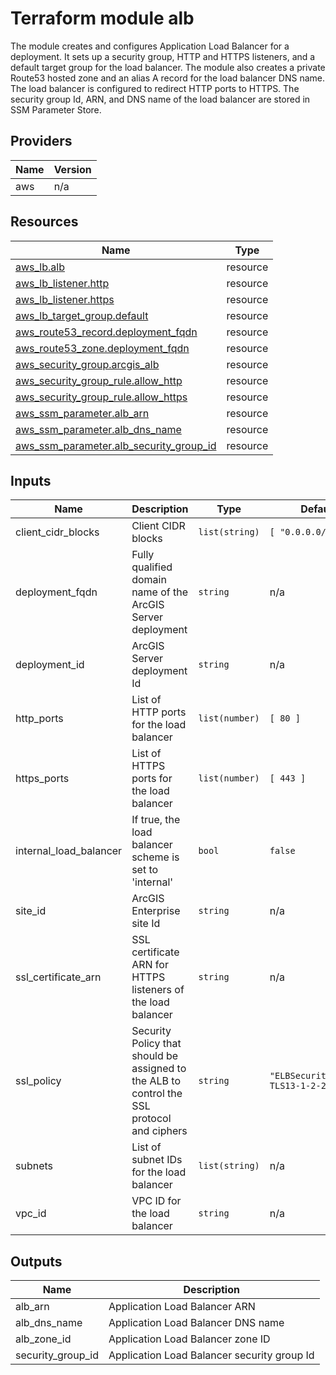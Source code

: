 <!-- BEGIN_TF_DOCS -->
# Terraform module alb

The module creates and configures Application Load Balancer for a deployment.
It sets up a security group, HTTP and HTTPS listeners, and a default target group for the load balancer.
The module also creates a private Route53 hosted zone and an alias A record for the load balancer DNS name.
The load balancer is configured to redirect HTTP ports to HTTPS.
The security group Id, ARN, and DNS name of the load balancer are stored in SSM Parameter Store.

## Providers

| Name | Version |
|------|---------|
| aws | n/a |

## Resources

| Name | Type |
|------|------|
| [aws_lb.alb](https://registry.terraform.io/providers/hashicorp/aws/latest/docs/resources/lb) | resource |
| [aws_lb_listener.http](https://registry.terraform.io/providers/hashicorp/aws/latest/docs/resources/lb_listener) | resource |
| [aws_lb_listener.https](https://registry.terraform.io/providers/hashicorp/aws/latest/docs/resources/lb_listener) | resource |
| [aws_lb_target_group.default](https://registry.terraform.io/providers/hashicorp/aws/latest/docs/resources/lb_target_group) | resource |
| [aws_route53_record.deployment_fqdn](https://registry.terraform.io/providers/hashicorp/aws/latest/docs/resources/route53_record) | resource |
| [aws_route53_zone.deployment_fqdn](https://registry.terraform.io/providers/hashicorp/aws/latest/docs/resources/route53_zone) | resource |
| [aws_security_group.arcgis_alb](https://registry.terraform.io/providers/hashicorp/aws/latest/docs/resources/security_group) | resource |
| [aws_security_group_rule.allow_http](https://registry.terraform.io/providers/hashicorp/aws/latest/docs/resources/security_group_rule) | resource |
| [aws_security_group_rule.allow_https](https://registry.terraform.io/providers/hashicorp/aws/latest/docs/resources/security_group_rule) | resource |
| [aws_ssm_parameter.alb_arn](https://registry.terraform.io/providers/hashicorp/aws/latest/docs/resources/ssm_parameter) | resource |
| [aws_ssm_parameter.alb_dns_name](https://registry.terraform.io/providers/hashicorp/aws/latest/docs/resources/ssm_parameter) | resource |
| [aws_ssm_parameter.alb_security_group_id](https://registry.terraform.io/providers/hashicorp/aws/latest/docs/resources/ssm_parameter) | resource |

## Inputs

| Name | Description | Type | Default | Required |
|------|-------------|------|---------|:--------:|
| client_cidr_blocks | Client CIDR blocks | `list(string)` | ```[ "0.0.0.0/0" ]``` | no |
| deployment_fqdn | Fully qualified domain name of the ArcGIS Server deployment | `string` | n/a | yes |
| deployment_id | ArcGIS Server deployment Id | `string` | n/a | yes |
| http_ports | List of HTTP ports for the load balancer | `list(number)` | ```[ 80 ]``` | no |
| https_ports | List of HTTPS ports for the load balancer | `list(number)` | ```[ 443 ]``` | no |
| internal_load_balancer | If true, the load balancer scheme is set to 'internal' | `bool` | `false` | no |
| site_id | ArcGIS Enterprise site Id | `string` | n/a | yes |
| ssl_certificate_arn | SSL certificate ARN for HTTPS listeners of the load balancer | `string` | n/a | yes |
| ssl_policy | Security Policy that should be assigned to the ALB to control the SSL protocol and ciphers | `string` | `"ELBSecurityPolicy-TLS13-1-2-2021-06"` | no |
| subnets | List of subnet IDs for the load balancer | `list(string)` | n/a | yes |
| vpc_id | VPC ID for the load balancer | `string` | n/a | yes |

## Outputs

| Name | Description |
|------|-------------|
| alb_arn | Application Load Balancer ARN |
| alb_dns_name | Application Load Balancer DNS name |
| alb_zone_id | Application Load Balancer zone ID |
| security_group_id | Application Load Balancer security group Id |
<!-- END_TF_DOCS -->